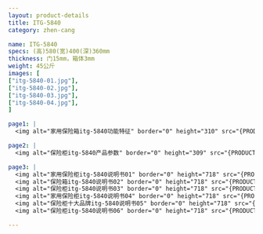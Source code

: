 ```yaml
---
layout: product-details
title: ITG-5840
category: zhen-cang

name: ITG-5840
specs: (高)580(宽)400(深)360mm
thickness: 门15mm，箱体3mm
weight: 45公斤
images: [
["itg-5840-01.jpg"],
["itg-5840-02.jpg"],
["itg-5840-03.jpg"],
["itg-5840-04.jpg"],
]

page1: |
  <img alt="家用保险箱itg-5840功能特征" border="0" height="310" src="{PRODUCT_IMAGES}products/itg-5840-gn.jpg" width="528" />

page2: |
  <img alt="保险柜itg-5840产品参数" border="0" height="309" src="{PRODUCT_IMAGES}products/itg-5840-cpcs.jpg" width="339" />

page3: |
  <img alt="家用保险柜itg-5840说明书01" border="0" height="718" src="{PRODUCT_IMAGES}products/itg-sm01.jpg" width="538" /><br />
  <img alt="保险箱itg-5840说明书02" border="0" height="718" src="{PRODUCT_IMAGES}products/itg-sm02.jpg" width="538" /><br />
  <img alt="保险柜itg-5840说明书03" border="0" height="718" src="{PRODUCT_IMAGES}products/itg-sm03.jpg" width="538" /><br />
  <img alt="家用保险柜itg-5840说明书04" border="0" height="718" src="{PRODUCT_IMAGES}products/itg-sm04.jpg" width="538" /><br />
  <img alt="保险柜十大品牌itg-5840说明书05" border="0" height="718" src="{PRODUCT_IMAGES}products/itg-sm05.jpg" width="538" /><br />
  <img alt="保险柜itg-5840说明书06" border="0" height="718" src="{PRODUCT_IMAGES}products/itg-sm06.jpg" width="538" />

---
```

